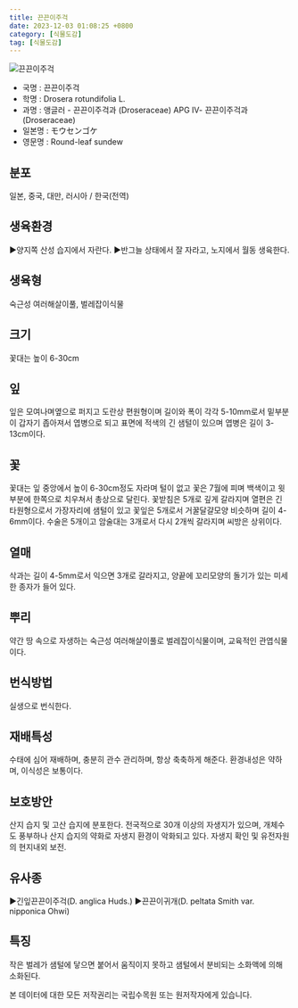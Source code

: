 ```yaml
---
title: 끈끈이주걱
date: 2023-12-03 01:08:25 +0800
category: [식물도감]
tag: [식물도감]
---
```




![끈끈이주걱](/fileUpload/plants/basic/Droseraceae/Drosera/12040/1_th2.JPG)
- 국명 : 끈끈이주걱
- 학명 : Drosera rotundifolia L.
- 과명 : 앵글러 - 끈끈이주걱과 (Droseraceae) APG Ⅳ- 끈끈이주걱과 (Droseraceae)
- 일본명 : モウセンゴケ
- 영문명 : Round-leaf sundew


## 분포
일본, 중국, 대만, 러시아 / 한국(전역) 
## 생육환경
▶양지쪽 산성 습지에서 자란다.▶반그늘 상태에서 잘 자라고, 노지에서 월동 생육한다.
## 생육형
숙근성 여러해살이풀, 벌레잡이식물
## 크기
꽃대는 높이 6-30cm
## 잎
잎은 모여나며옆으로 퍼지고 도란상 편원형이며 길이와 폭이 각각 5-10mm로서 밑부분이 갑자기 좁아져서 엽병으로 되고 표면에 적색의 긴 샘털이 있으며 엽병은 길이 3-13cm이다.
## 꽃
꽃대는 잎 중앙에서 높이 6-30cm정도 자라며 털이 없고 꽃은 7월에 피며 백색이고 윗부분에 한쪽으로 치우쳐서 총상으로 달린다. 꽃받침은 5개로 깊게 갈라지며 열편은 긴 타원형으로서 가장자리에 샘털이 있고 꽃잎은 5개로서 거꿀달걀모양 비슷하며 길이 4-6mm이다. 수술은 5개이고 암술대는 3개로서 다시 2개씩 갈라지며 씨방은 상위이다.
## 열매
삭과는 길이 4-5mm로서 익으면 3개로 갈라지고, 양끝에 꼬리모양의 돌기가 있는 미세한 종자가 들어 있다.
## 뿌리
약간 땅 속으로 자생하는 숙근성 여러해살이풀로 벌레잡이식물이며, 교육적인 관엽식물이다.
## 번식방법
실생으로 번식한다.
## 재배특성
수태에 심어 재배하며, 충분히 관수 관리하며, 항상 축축하게 해준다. 환경내성은 약하며, 이식성은 보통이다.
## 보호방안
산지 습지 및 고산 습지에 분포한다. 전국적으로 30개 이상의 자생지가 있으며, 개체수도 풍부하나 산지 습지의 약화로 자생지 환경이 악화되고 있다. 자생지 확인 및 유전자원의 현지내외 보전.
## 유사종
▶긴잎끈끈이주걱(D. anglica Huds.) ▶끈끈이귀개(D. peltata Smith var. nipponica Ohwi)
## 특징
작은 벌레가 샘털에 닿으면 붙어서 움직이지 못하고 샘털에서 분비되는 소화액에 의해 소화된다.






본 데이터에 대한 모든 저작권리는 국립수목원 또는 원저작자에게 있습니다.
